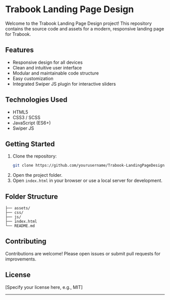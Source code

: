 # Trabook Landing Page Design

Welcome to the Trabook Landing Page Design project! This repository contains the source code and assets for a modern, responsive landing page for Trabook.

## Features

- Responsive design for all devices
- Clean and intuitive user interface
- Modular and maintainable code structure
- Easy customization
- Integrated Swiper JS plugin for interactive sliders

## Technologies Used

- HTML5
- CSS3 / SCSS
- JavaScript (ES6+)
- Swiper JS

## Getting Started

1. Clone the repository:
    ```bash
    git clone https://github.com/yourusername/Trabook-LandingPageDesign.git
    ```
2. Open the project folder.
3. Open `index.html` in your browser or use a local server for development.

## Folder Structure

```
├── assets/
├── css/
├── js/
├── index.html
└── README.md
```

## Contributing

Contributions are welcome! Please open issues or submit pull requests for improvements.

## License

[Specify your license here, e.g., MIT]

---
